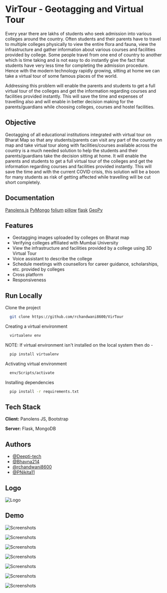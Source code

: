 
# VirTour - Geotagging and Virtual Tour

Every year there are lakhs of students who seek admission into various colleges around the country. Often students and their parents have to travel to multiple colleges physically to view the entire flora and fauna, view the infrastructure and gather information about various courses and facilities provided by college. Some people travel from one end of country to another which is time taking and is not easy to do instantly give the fact that students have very less time for completing the admission procedure. Hence with the modern technology rapidly growing, sitting at home we can take a virtual tour of some famous places of the world. 

Addressing this problem will enable the parents and students to get a full virtual tour of the colleges and get the information regarding courses and facilities provided instantly. This will save the time and expenses of travelling also and will enable in better decision making for the parents/guardians while choosing colleges, courses and hostel facilities. 


## Objective

Geotagging of all educational institutions integrated with virtual tour on Bharat Map so that any students/parents can visit any part of the country on map and take virtual tour along with facilities/courses available across the country is a much needed solution to help the students and their parents/guardians take the decision sitting at home. It will enable the parents and students to get a full virtual tour of the colleges and get the information regarding courses and facilities provided instantly. This will save the time and with the current COVID crisis, this solution will be a boon for many students as risk of getting affected while travelling will be cut short completely.
## Documentation

[Panolens.js](https://pchen66.github.io/Panolens/docs/index.html)
[PyMongo](https://pymongo.readthedocs.io/en/stable/)
[folium](https://python-visualization.github.io/folium/)
[pillow](https://pillow.readthedocs.io/en/stable/)
[flask](https://flask.palletsprojects.com/en/2.2.x/)
[GeoPy](https://geopy.readthedocs.io/en/stable/)



## Features

- Geotagging images uploaded by colleges on Bharat map
- Verifying colleges affiliated with Mumbai University
- View the infrastructure and facilities provided by a college using 3D Virtual Tour
- Voice assistant to describe the college
- Schedule meetings with counsellors for career guidance, scholarships, etc. provided by colleges
- Cross platform
- Responsiveness

## Run Locally

Clone the project

```bash
  git clone https://github.com/rchandwani8600/VirTour
```

Creating a virtual environment

```bash
  virtualenv env
```

NOTE: If virtual environment isn't installed on the local system then do - 
```bash
  pip install virtualenv
```

Activating virtual environment
```bash
  env/Scripts/activate
```

Installing dependencies

```bash
  pip install -r requirements.txt
```
    
## Tech Stack

**Client:** Panolens JS, Bootstrap

**Server:** Flask, MongoDB


## Authors

- [@Deepti-tech](https://www.github.com/Deepti-tech)
- [@Bhavna214](https://www.github.com/Bhavna214)
- [@rchandwani8600](https://www.github.com/rchandwani8600)
- [@PNikita11](https://github.com/PNikita11)



## Logo

![Logo](https://raw.githubusercontent.com/rchandwani8600/VirTour/main/static/images/VIR%20TOUR.png)


## Demo

![Screenshots](https://raw.githubusercontent.com/rchandwani8600/VirTour/main/static/screenshots/home.jpeg)

![Screenshots](https://raw.githubusercontent.com/rchandwani8600/VirTour/main/static/screenshots/home2.jpeg)

![Screenshots](https://raw.githubusercontent.com/rchandwani8600/VirTour/main/static/screenshots/map.jpeg)

![Screenshots](https://raw.githubusercontent.com/rchandwani8600/VirTour/main/static/screenshots/virtual_tour.jpeg)

![Screenshots](https://raw.githubusercontent.com/rchandwani8600/VirTour/main/static/screenshots/virtual_tour2.jpeg)

![Screenshots](https://raw.githubusercontent.com/rchandwani8600/VirTour/main/static/screenshots/virtual_tour3.jpeg)

![Screenshots](https://raw.githubusercontent.com/rchandwani8600/VirTour/main/static/screenshots/college_dashboard.jpeg)

